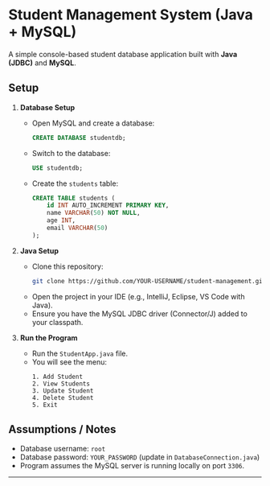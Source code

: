 # Student Management System (Java + MySQL)

A simple console-based student database application built with **Java (JDBC)** and **MySQL**.

## Setup

1. **Database Setup**
   - Open MySQL and create a database:
     ```sql
     CREATE DATABASE studentdb;
     ```
   - Switch to the database:
     ```sql
     USE studentdb;
     ```
   - Create the `students` table:
     ```sql
     CREATE TABLE students (
         id INT AUTO_INCREMENT PRIMARY KEY,
         name VARCHAR(50) NOT NULL,
         age INT,
         email VARCHAR(50)
     );
     ```

2. **Java Setup**
   - Clone this repository:
     ```bash
     git clone https://github.com/YOUR-USERNAME/student-management.git
     ```
   - Open the project in your IDE (e.g., IntelliJ, Eclipse, VS Code with Java).  
   - Ensure you have the MySQL JDBC driver (Connector/J) added to your classpath.

3. **Run the Program**
   - Run the `StudentApp.java` file.
   - You will see the menu:
     ```
     1. Add Student
     2. View Students
     3. Update Student
     4. Delete Student
     5. Exit
     ```

## Assumptions / Notes
- Database username: `root`
- Database password: `YOUR_PASSWORD` (update in `DatabaseConnection.java`)
- Program assumes the MySQL server is running locally on port `3306`.

---
